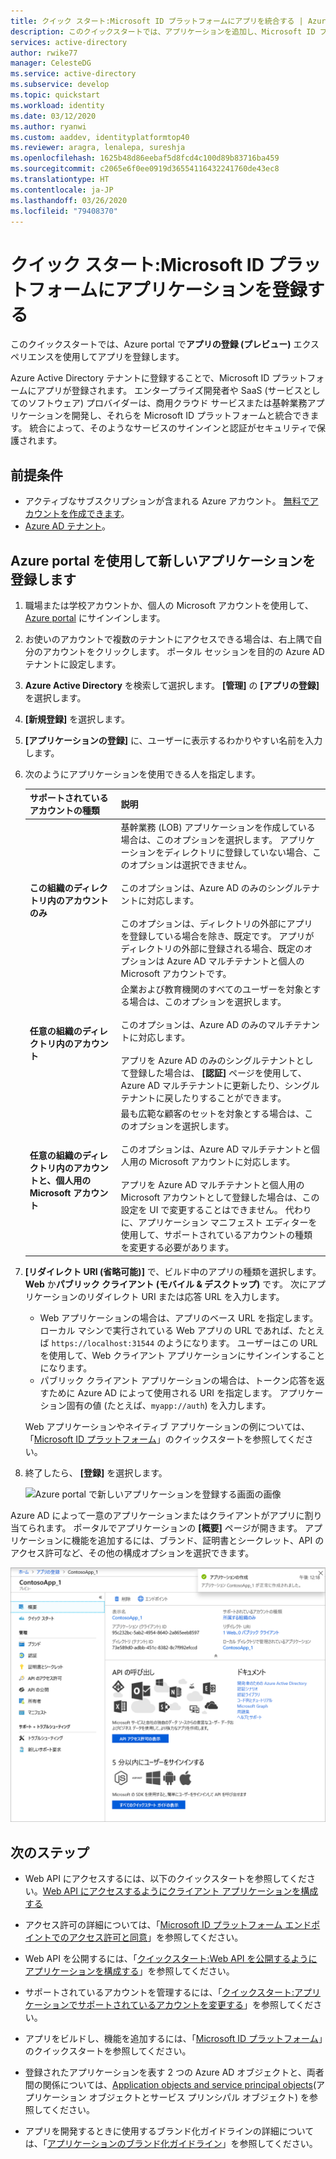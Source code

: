 ```yaml
---
title: クイック スタート:Microsoft ID プラットフォームにアプリを統合する | Azure
description: このクイックスタートでは、アプリケーションを追加し、Microsoft ID プラットフォームに登録する方法について説明します。
services: active-directory
author: rwike77
manager: CelesteDG
ms.service: active-directory
ms.subservice: develop
ms.topic: quickstart
ms.workload: identity
ms.date: 03/12/2020
ms.author: ryanwi
ms.custom: aaddev, identityplatformtop40
ms.reviewer: aragra, lenalepa, sureshja
ms.openlocfilehash: 1625b48d86eebaf5d8fcd4c100d89b83716ba459
ms.sourcegitcommit: c2065e6f0ee0919d36554116432241760de43ec8
ms.translationtype: HT
ms.contentlocale: ja-JP
ms.lasthandoff: 03/26/2020
ms.locfileid: "79408370"
---
```

# <a name="quickstart-register-an-application-with-the-microsoft-identity-platform"></a>クイック スタート:Microsoft ID プラットフォームにアプリケーションを登録する

このクイックスタートでは、Azure portal で**アプリの登録 (プレビュー)** エクスペリエンスを使用してアプリを登録します。 

Azure Active Directory テナントに登録することで、Microsoft ID プラットフォームにアプリが登録されます。 エンタープライズ開発者や SaaS (サービスとしてのソフトウェア) プロバイダーは、商用クラウド サービスまたは基幹業務アプリケーションを開発し、それらを Microsoft ID プラットフォームと統合できます。 統合によって、そのようなサービスのサインインと認証がセキュリティで保護されます。

## <a name="prerequisites"></a>前提条件

* アクティブなサブスクリプションが含まれる Azure アカウント。 [無料でアカウントを作成できます](https://azure.microsoft.com/free/?ref=microsoft.com&utm_source=microsoft.com&utm_medium=docs&utm_campaign=visualstudio)。
* [Azure AD テナント](quickstart-create-new-tenant.md)。

## <a name="register-a-new-application-using-the-azure-portal"></a>Azure portal を使用して新しいアプリケーションを登録します

1. 職場または学校アカウントか、個人の Microsoft アカウントを使用して、[Azure portal](https://portal.azure.com) にサインインします。
1. お使いのアカウントで複数のテナントにアクセスできる場合は、右上隅で自分のアカウントをクリックします。 ポータル セッションを目的の Azure AD テナントに設定します。
1. **Azure Active Directory** を検索して選択します。 **[管理]** の **[アプリの登録]** を選択します。
1. **[新規登録]** を選択します。
1. **[アプリケーションの登録]** に、ユーザーに表示するわかりやすい名前を入力します。
1. 次のようにアプリケーションを使用できる人を指定します。

    | サポートされているアカウントの種類 | 説明 |
    |-------------------------|-------------|
    | **この組織のディレクトリ内のアカウントのみ** | 基幹業務 (LOB) アプリケーションを作成している場合は、このオプションを選択します。 アプリケーションをディレクトリに登録していない場合、このオプションは選択できません。<br><br>このオプションは、Azure AD のみのシングルテナントに対応します。<br><br>このオプションは、ディレクトリの外部にアプリを登録している場合を除き、既定です。 アプリがディレクトリの外部に登録される場合、既定のオプションは Azure AD マルチテナントと個人の Microsoft アカウントです。 |
    | **任意の組織のディレクトリ内のアカウント** | 企業および教育機関のすべてのユーザーを対象とする場合は、このオプションを選択します。<br><br>このオプションは、Azure AD のみのマルチテナントに対応します。<br><br>アプリを Azure AD のみのシングルテナントとして登録した場合は、 **[認証]** ページを使用して、Azure AD マルチテナントに更新したり、シングルテナントに戻したりすることができます。 |
    | **任意の組織のディレクトリ内のアカウントと、個人用の Microsoft アカウント** | 最も広範な顧客のセットを対象とする場合は、このオプションを選択します。<br><br>このオプションは、Azure AD マルチテナントと個人用の Microsoft アカウントに対応します。<br><br>アプリを Azure AD マルチテナントと個人用の Microsoft アカウントとして登録した場合は、この設定を UI で変更することはできません。 代わりに、アプリケーション マニフェスト エディターを使用して、サポートされているアカウントの種類を変更する必要があります。 |

1. **[リダイレクト URI (省略可能)]** で、ビルド中のアプリの種類を選択します。**Web** か**パブリック クライアント (モバイル & デスクトップ)** です。 次にアプリケーションのリダイレクト URI または応答 URL を入力します。

    * Web アプリケーションの場合は、アプリのベース URL を指定します。 ローカル マシンで実行されている Web アプリの URL であれば、たとえば `https://localhost:31544` のようになります。 ユーザーはこの URL を使用して、Web クライアント アプリケーションにサインインすることになります。
    * パブリック クライアント アプリケーションの場合は、トークン応答を返すために Azure AD によって使用される URI を指定します。 アプリケーション固有の値 (たとえば、`myapp://auth`) を入力します。

    Web アプリケーションやネイティブ アプリケーションの例については、「[Microsoft ID プラットフォーム](https://docs.microsoft.com/azure/active-directory/develop)」のクイックスタートを参照してください。

1. 終了したら、 **[登録]** を選択します。

    ![Azure portal で新しいアプリケーションを登録する画面の画像](./media/quickstart-add-azure-ad-app-preview/new-app-registration.png)

Azure AD によって一意のアプリケーションまたはクライアントがアプリに割り当てられます。 ポータルでアプリケーションの **[概要]** ページが開きます。 アプリケーションに機能を追加するには、ブランド、証明書とシークレット、API のアクセス許可など、その他の構成オプションを選択できます。

![新たに登録されたアプリの概要ページの例](./media/quickstart-add-azure-ad-app-preview/new-app-overview-page-expanded.png)

## <a name="next-steps"></a>次のステップ

* Web API にアクセスするには、以下のクイックスタートを参照してください。[Web API にアクセスするようにクライアント アプリケーションを構成する](quickstart-configure-app-access-web-apis.md)

* アクセス許可の詳細については、「[Microsoft ID プラットフォーム エンドポイントでのアクセス許可と同意](v2-permissions-and-consent.md)」を参照してください。

* Web API を公開するには、「[クイックスタート:Web API を公開するようにアプリケーションを構成する](quickstart-configure-app-expose-web-apis.md)」を参照してください。

* サポートされているアカウントを管理するには、「[クイックスタート:アプリケーションでサポートされているアカウントを変更する](quickstart-modify-supported-accounts.md)」を参照してください。

* アプリをビルドし、機能を追加するには、「[Microsoft ID プラットフォーム](https://docs.microsoft.com/azure/active-directory/develop)」のクイックスタートを参照してください。

* 登録されたアプリケーションを表す 2 つの Azure AD オブジェクトと、両者間の関係については、[Application objects and service principal objects](app-objects-and-service-principals.md)\(アプリケーション オブジェクトとサービス プリンシパル オブジェクト\) を参照してください。

* アプリを開発するときに使用するブランド化ガイドラインの詳細については、「[アプリケーションのブランド化ガイドライン](howto-add-branding-in-azure-ad-apps.md)」を参照してください。
